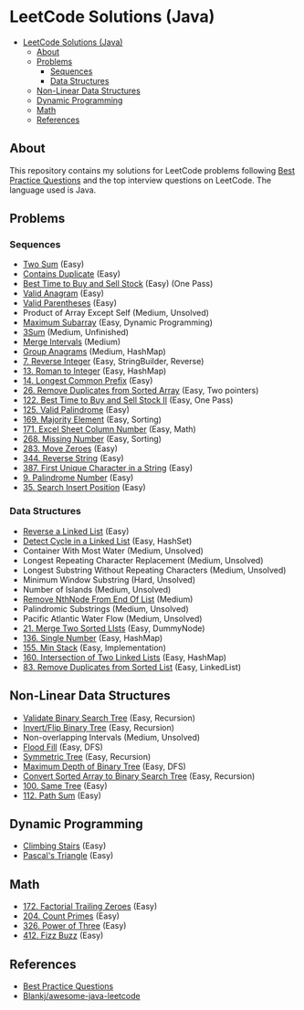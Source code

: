 # LeetCode Solutions (Java)

* [LeetCode Solutions (Java)](#leetcode-solutions-java)
  * [About](#about)
  * [Problems](#problems)
    * [Sequences](#sequences)
    * [Data Structures](#data-structures)
  * [Non-Linear Data Structures](#non-linear-data-structures)
  * [Dynamic Programming](#dynamic-programming)
  * [Math](#math)
  * [References](#references)

## About

This repository contains my solutions for LeetCode problems following [Best Practice Questions](https://yangshun.github.io/tech-interview-handbook/best-practice-questions/#!) and the top interview questions on LeetCode. The language used is Java.

## Problems

### Sequences

* [Two Sum](Sequences/TwoSum.java) (Easy)
* [Contains Duplicate](Sequences/ContainsDuplicate.java) (Easy)
* [Best Time to Buy and Sell Stock](Sequences/BestTimeToBuyAndSellStock.java) (Easy) (One Pass)
* [Valid Anagram](Sequences/ValidAnagram.java) (Easy)
* [Valid Parentheses](Sequences/ValidParentheses.java) (Easy)
* Product of Array Except Self (Medium, Unsolved)
* [Maximum Subarray](Sequences/MaximumSubarray.java) (Easy, Dynamic Programming)
* [3Sum](Sequences/3Sum.java) (Medium, Unfinished)
* [Merge Intervals](Sequences/MergeIntervals.java) (Medium)
* [Group Anagrams](Sequences/GroupAnagrams.java) (Medium, HashMap)
* [7. Reverse Integer](Sequences/ReverseInteger.java) (Easy, StringBuilder, Reverse)
* [13. Roman to Integer](Sequences/RomanToInteger.java) (Easy, HashMap)
* [14. Longest Common Prefix](Sequences/LongestCommonPrefix.java) (Easy)
* [26. Remove Duplicates from Sorted Array](Sequences/RemoveDuplicatesFromSortedArray.java) (Easy, Two pointers)
* [122. Best Time to Buy and Sell Stock II](Sequences/BestTimeToBuyAndSellStock2.java) (Easy, One Pass)
* [125. Valid Palindrome](Sequences/ValidPalindrome.java) (Easy)
* [169. Majority Element](Sequences/MajorityElement.java) (Easy, Sorting)
* [171. Excel Sheet Column Number](Sequences/ExcelSheetColumnNumber.java) (Easy, Math)
* [268. Missing Number](Sequences/MissingNumber.java) (Easy, Sorting)
* [283. Move Zeroes](Sequences/MoveZeroes.java) (Easy)
* [344. Reverse String](Sequences/ReverseString.java) (Easy)
* [387. First Unique Character in a String](Sequences/FirstUniqueCharacterInAString.java) (Easy)
* [9. Palindrome Number](Sequences/PalindromeNumber.java) (Easy)
* [35. Search Insert Position](Sequences/SearchInsertPosition.java) (Easy)

### Data Structures

* [Reverse a Linked List](DataStructures/ReverseALinkedList.java) (Easy)
* [Detect Cycle in a Linked List](DataStructures/DetectCycleInALinkedList.java) (Easy, HashSet)
* Container With Most Water (Medium, Unsolved)
* Longest Repeating Character Replacement (Medium, Unsolved)
* Longest Substring Without Repeating Characters (Medium, Unsolved)
* Minimum Window Substring (Hard, Unsolved)
* Number of Islands (Medium, Unsolved)
* [Remove NthNode From End Of List](DataStructures/RemoveNthNodeFromEndOfList.java) (Medium)
* Palindromic Substrings (Medium, Unsolved)
* Pacific Atlantic Water Flow (Medium, Unsolved)
* [21. Merge Two Sorted LIsts](DataStructures/MergeTwoSortedLists.java) (Easy, DummyNode)
* [136. Single Number](DataStructures/SingleNumber.java) (Easy, HashMap)
* [155. Min Stack](DataStructures/MinStack.java) (Easy, Implementation)
* [160. Intersection of Two Linked Lists](DataStructures/IntersectionOfTwoLinkedLists.java) (Easy, HashMap)
* [83. Remove Duplicates from Sorted List](DataStructures/RemoveDuplicatesFromSortedList.java) (Easy, LinkedList)

## Non-Linear Data Structures

* [Validate Binary Search Tree](NonLinearDataStructures/ValidateBinarySearchTree.java) (Easy, Recursion)
* [Invert/Flip Binary Tree](NonLinearDataStructures/InvertFlipBInaryTree.java) (Easy, Recursion)
* Non-overlapping Intervals (Medium, Unsolved)
* [Flood Fill](NonLinearDataStructures/FloodFill.java) (Easy, DFS)
* [Symmetric Tree](NonLinearDataStructures/SymmetricTree.java) (Easy, Recursion)
* [Maximum Depth of Binary Tree](NonLinearDataStructures/MaximumDepthOfBinaryTree.java) (Easy, DFS)
* [Convert Sorted Array to Binary Search Tree](NonLinearDataStructures/ConvertSortedArrayToBinarySearchTree.java) (Easy, Recursion)
* [100. Same Tree](NonLinearDataStructures/SameTree.java) (Easy)
* [112. Path Sum](NonLinearDataStructures/PathSum.java) (Easy)

## Dynamic Programming

* [Climbing Stairs](DynamicProgramming/ClimbingStairs.java) (Easy)
* [Pascal's Triangle](DynamicProgramming/PascalsTriangle.java) (Easy)

## Math

* [172. Factorial Trailing Zeroes](Math/FactorialTrailingZeroes.java) (Easy)
* [204. Count Primes](Math/CountPrimes.java) (Easy)
* [326. Power of Three](Math/PowerOfThree.java) (Easy)
* [412. Fizz Buzz](Math/FizzBuzz.java) (Easy)

## References

* [Best Practice Questions](https://yangshun.github.io/tech-interview-handbook/best-practice-questions/#!)
* [Blankj/awesome-java-leetcode](https://github.com/Blankj/awesome-java-leetcode)